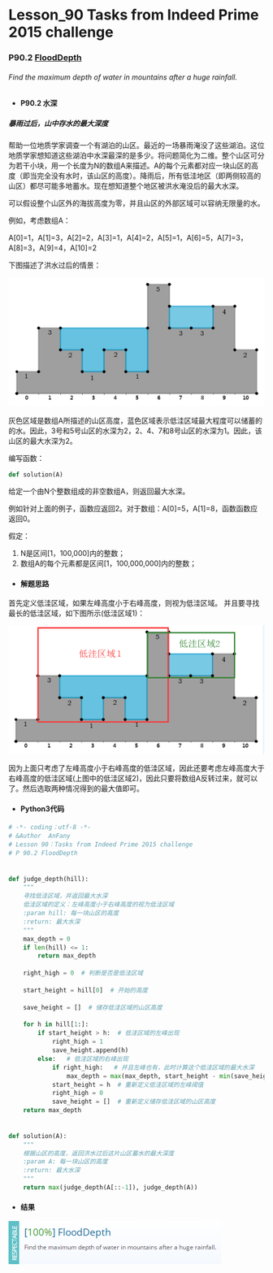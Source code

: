 # Lesson_90 Tasks from Indeed Prime 2015 challenge


### P90.2 [FloodDepth](https://app.codility.com/programmers/lessons/90-tasks_from_indeed_prime_2015_challenge/flood_depth/) 


###### Find the maximum depth of water in mountains after a huge rainfall.

* #### P90.2 水深


##### 暴雨过后，山中存水的最大深度

帮助一位地质学家调查一个有湖泊的山区。最近的一场暴雨淹没了这些湖泊。这位地质学家想知道这些湖泊中水深最深的是多少。将问题简化为二维。整个山区可分为若干小块，用一个长度为N的数组A来描述。A的每个元素都对应一块山区的高度（即当完全没有水时，该山区的高度）。降雨后，所有低洼地区（即两侧较高的山区）都尽可能多地蓄水。现在想知道整个地区被洪水淹没后的最大水深。

可以假设整个山区外的海拔高度为零，并且山区的外部区域可以容纳无限量的水。

例如，考虑数组A：

A[0]=1，A[1]=3，A[2]=2，A[3]=1，A[4]=2，A[5]=1，A[6]=5，A[7]=3，A[8]=3，A[9]=4，A[10]=2

下图描述了洪水过后的情景：

![image](https://github.com/Anfany/Codility-Lessons-By-Python3/blob/master/L90_Tasks%20from%20Indeed%20Prime%202015%20challenge/90.2.1.png)

灰色区域是数组A所描述的山区高度，蓝色区域表示低洼区域最大程度可以储蓄的的水。因此，3号和5号山区的水深为2，2、4、7和8号山区的水深为1。因此，该山区的最大水深为2。

编写函数：
```python
def solution(A)
```

给定一个由N个整数组成的非空数组A，则返回最大水深。

例如针对上面的例子，函数应返回2。对于数组：A[0]=5，A[1]=8，函数函数应返回0。

假定：
  1. N是区间[1，100,000]内的整数；
  2. 数组A的每个元素都是区间[1，100,000,000]内的整数；
 

* #### 解题思路

首先定义低洼区域，如果左峰高度小于右峰高度，则视为低洼区域。 并且要寻找最长的低洼区域，如下图所示(低洼区域1)：

![image](https://github.com/Anfany/Codility-Lessons-By-Python3/blob/master/L90_Tasks%20from%20Indeed%20Prime%202015%20challenge/90.2.2.png)

因为上面只考虑了左峰高度小于右峰高度的低洼区域，因此还要考虑左峰高度大于右峰高度的低洼区域(上图中的低洼区域2)，因此只要将数组A反转过来，就可以了。然后选取两种情况得到的最大值即可。

* #### Python3代码


```python
# -*- coding：utf-8 -*-
# &Author  AnFany
# Lesson 90：Tasks from Indeed Prime 2015 challenge
# P 90.2 FloodDepth


def judge_depth(hill):
    """
    寻找低洼区域，并返回最大水深
    低洼区域的定义：左峰高度小于右峰高度的视为低洼区域
    :param hill: 每一块山区的高度
    :return: 最大水深
    """
    max_depth = 0
    if len(hill) <= 1:
        return max_depth

    right_high = 0  # 判断是否是低洼区域

    start_height = hill[0]  # 开始的高度

    save_height = []  # 储存低洼区域的山区高度

    for h in hill[1:]:
        if start_height > h:  # 低洼区域的左峰出现
            right_high = 1
            save_height.append(h)
        else:   # 低洼区域的右峰出现
            if right_high:   # 并且左峰也有，此时计算这个低洼区域的最大水深
                max_depth = max(max_depth, start_height - min(save_height))
            start_height = h  # 重新定义低洼区域的左峰阈值
            right_high = 0
            save_height = []  # 重新定义储存低洼区域的山区高度
    return max_depth


def solution(A):
    """
    根据山区的高度，返回洪水过后这片山区蓄水的最大深度
    :param A: 每一块山区的高度
    :return: 最大水深
    """
    return max(judge_depth(A[::-1]), judge_depth(A))
```


* #### 结果

![image](https://github.com/Anfany/Codility-Lessons-By-Python3/blob/master/L90_Tasks%20from%20Indeed%20Prime%202015%20challenge/90.2.png)
